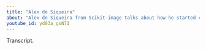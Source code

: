 ```yaml
---
title: "Alex de Siqueira"
about: "Alex de Siqueira from Scikit-image talks about how he started contributing to the Scientific Python community and how he became a maintainer for Scikit-image. "
youtube_id: yd03a_gsN7I
---
```


Transcript.
